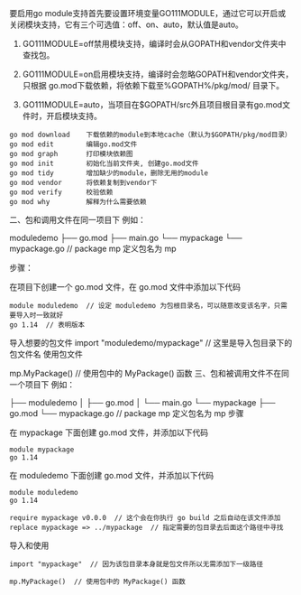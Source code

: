 要启用go module支持首先要设置环境变量GO111MODULE，通过它可以开启或关闭模块支持，它有三个可选值：off、on、auto，默认值是auto。

1. GO111MODULE=off禁用模块支持，编译时会从GOPATH和vendor文件夹中查找包。

2. GO111MODULE=on启用模块支持，编译时会忽略GOPATH和vendor文件夹，只根据 go.mod下载依赖，将依赖下载至%GOPATH%/pkg/mod/ 目录下。
3. GO111MODULE=auto，当项目在$GOPATH/src外且项目根目录有go.mod文件时，开启模块支持。

```
go mod download    下载依赖的module到本地cache（默认为$GOPATH/pkg/mod目录）
go mod edit        编辑go.mod文件
go mod graph       打印模块依赖图
go mod init        初始化当前文件夹, 创建go.mod文件
go mod tidy        增加缺少的module，删除无用的module
go mod vendor      将依赖复制到vendor下
go mod verify      校验依赖
go mod why         解释为什么需要依赖
```

二、包和调用文件在同一项目下
例如：

moduledemo
├── go.mod
├── main.go
└── mypackage
    └── mypackage.go  // package mp 定义包名为 mp

步骤：

在项目下创建一个 go.mod 文件，在 go.mod 文件中添加以下代码

```
module moduledemo  // 设定 moduledemo 为包根目录名，可以随意改变该名字，只需要导入时一致就好
go 1.14  // 表明版本
```

导入想要的包文件
import "moduledemo/mypackage" // 这里是导入包目录下的包文件名
使用包文件

mp.MyPackage() // 使用包中的 MyPackage() 函数
三、包和被调用文件不在同一个项目下
例如：

├── moduledemo
│   ├── go.mod
│   └── main.go
└── mypackage
    ├── go.mod
        └── mypackage.go  // package mp 定义包名为 mp
步骤

在 mypackage 下面创建 go.mod 文件，并添加以下代码

```
module mypackage
go 1.14
```

在 moduledemo 下面创建 go.mod 文件，并添加以下代码
```
module moduledemo
go 1.14
```

```
require mypackage v0.0.0  // 这个会在你执行 go build 之后自动在该文件添加
replace mypackage => ../mypackage  // 指定需要的包目录去后面这个路径中寻找
```

导入和使用
```
import "mypackage"  // 因为该包目录本身就是包文件所以无需添加下一级路径

mp.MyPackage()  // 使用包中的 MyPackage() 函数
```
